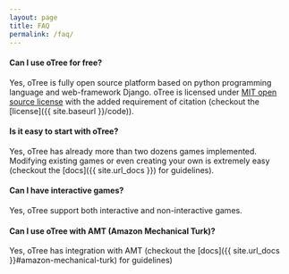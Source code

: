```yaml
---
layout: page
title: FAQ
permalink: /faq/
---
```


#### Can I use oTree for free?

Yes, oTree is fully open source platform based on python programming language and web-framework Django.
oTree is licensed under
 <a href="http://opensource.org/licenses/MIT" target="_blank">MIT open source license</a> with the added requirement of citation (checkout the [license]({{ site.baseurl }}/code)).

#### Is it easy to start with oTree?

Yes, oTree has already more than two dozens games implemented.
Modifying existing games or even creating your own is extremely easy
(checkout the [docs]({{ site.url_docs }}) for guidelines).

#### Can I have interactive games?

Yes, oTree support both interactive and non-interactive games.

#### Can I use oTree with AMT (Amazon Mechanical Turk)?

Yes, oTree has integration with AMT
(checkout the [docs]({{ site.url_docs }}#amazon-mechanical-turk) for guidelines)
